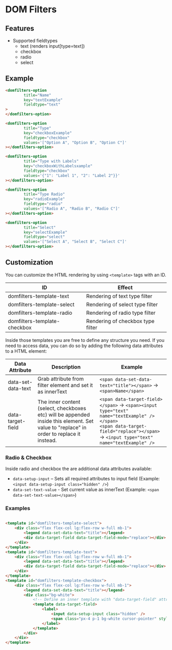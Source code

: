 # DOM Filters

## Features

* Supported fieldtypes
  * text (renders input[type=text])
  * checkbox
  * radio
  * select

## Example

```html
<domfilters-option
        title="Name" 
        key="textExample" 
        fieldtype="text"
>
</domfilters-option>

<domfilters-option
        title="Type"
        key="checkboxExample"
        fieldtype="checkbox"
        values='["Option A", "Option B", "Option C"]'
></domfilters-option>

<domfilters-option
        title="Type with Labels"
        key="checkboxWithLabelsxample"
        fieldtype="checkbox"
        values='{"1": "Label 1", "2": "Label 2"}}'
></domfilters-option>

<domfilters-option
        title="Type Radio"
        key="radioExample"
        fieldtype="radio"
        values='["Radio A", "Radio B", "Radio C"]'
></domfilters-option>

<domfilters-option
        title="Select"
        key="selectExample"
        fieldtype="select"
        values='["Select A", "Select B", "Select C"]'
></domfilters-option>
```

## Customization

You can customize the HTML rendering by using `<template>` tags with an ID.

| ID                           | Effect                            |
|------------------------------|-----------------------------------|
| domfilters-template-text     | Rendering of text type filter     |
| domfilters-template-select   | Rendering of select type filter   |
| domfilters-template-radio    | Rendering of radio type filter    |
| domfilters-template-checkbox | Rendering of checkbox type filter |

Inside those templates you are free to define any structure you need.
If you need to access data, you can do so by adding the following data attributes to a HTML element:

| Data Attribute     | Description                                                                                                                              | Example                                                                                                                                                                                              |
|--------------------|------------------------------------------------------------------------------------------------------------------------------------------|------------------------------------------------------------------------------------------------------------------------------------------------------------------------------------------------------|
| data-set-data-text | Grab attribute from filter element and set it as innerText                                                                               | `<span data-set-data-text="title"></span>` -> `<span>Name</span>`                                                                                                                                    |
| data-target-field  | The inner content (select, checkboxes etc) will be appended inside this element. Set value to "replace" in order to replace it instead.  | `<span data-target-field></span>` -> `<span><input type="text" name="textExample" /></span>`<br/>`<span data-target-field="replace"></span>` -> `<input type="text" name="textExample" />`           |

### Radio & Checkbox

Inside radio and checkbox the are additional data attributes available:

* `data-setup-input` – Sets all required attributes to input field (Example: `<input data-setup-input class="hidden" />`)
* `data-set-text-value` - Set current value as innerText (Example: `<span data-set-text-value></span>`)

### Examples

```html

<template id="domfilters-template-select">
    <div class="flex flex-col lg:flex-row w-full mb-1">
        <legend data-set-data-text="title"></legend>
        <div data-target-field data-target-field-mode="replace"></div>
    </div>
</template>
<template id="domfilters-template-text">
    <div class="flex flex-col lg:flex-row w-full mb-1">
        <legend data-set-data-text="title"></legend>
        <div data-target-field data-target-field-mode="replace"></div>
    </div>
</template>
<template id="domfilters-template-checkbox">
    <div class="flex flex-col lg:flex-row w-full mb-1">
        <legend data-set-data-text="title"></legend>
        <div class="bg-white">
            <!-- Define an inner template with "data-target-field" attribute inside to style checkbox/radio items -->
            <template data-target-field>
                <label>
                    <input data-setup-input class="hidden" />
                    <span class="px-4 p-1 bg-white cursor-pointer" style="border: 1px solid black;" data-set-text-value></span>
                </label>
            </template>
        </div>
    </div>
</template>

```